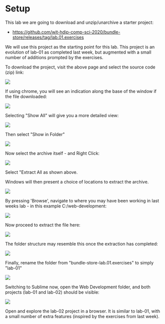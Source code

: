 # Setup

This lab we are going to download and unzip/unarchive a starter project:

- <https://github.com/wit-hdip-comp-sci-2020/bundle-store/releases/tag/lab.01.exercises>

We will use this project as the starting point for this lab. This project is an evolution of lab-01 as completed last week, but augmented with a small number of additions prompted by the exercises.

To download the project, visit the above page and select the source code (zip) link:

![](img/01x.png)

If using chrome, you will see an indication along the base of the window if the file downloaded:

![](img/02x.png)

Selecting "Show All" will give you a more detailed view:

![](img/03x.png)

Then select "Show in Folder"

![](img/04x.png)

Now select the archive itself - and Right Click:

![](img/05x.png)

Select "Extract All as shown above.

Windows will then present a choice of locations to extract the archive.

![](img/06x.png)

By pressing 'Browse', navigate to where you may have been working in last weeks lab - in this example C:/web-development:

![](img/07x.png)

Now proceed to extract the file here:

![](img/08x.png)

The folder structure may resemble this once the extraction has completed:

![](img/09x.png)

Finally, rename the folder from "bundle-store-lab.01.exercises" to simply "lab-01"

![](img/10x.png)

Switching to Sublime now, open the Web Development folder, and both projects (lab-01 and lab-02) should be visible:

![](img/11x.png)

Open and explore the lab-02 project in a browser. It is similar to lab-01, with a small number of extra features (inspired by the exercises from last week).